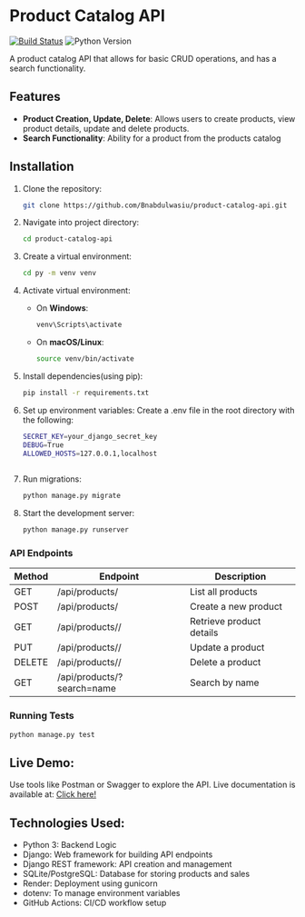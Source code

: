 # Product Catalog API

[![Build Status](https://github.com/Bnabdulwasiu/product-catalog-api/actions/workflows/product_testing.yml/badge.svg)](https://github.com/Bnabdulwasiu/product-catalog-api/actions/workflows/product_testing.yml)
![Python Version](https://img.shields.io/badge/python-3.10-blue)

A product catalog API that allows for basic CRUD operations, and has a search functionality.

## Features

- **Product Creation, Update, Delete**: Allows users to create products, view product details, update and delete products.
- **Search Functionality**: Ability for a product from the products catalog

## Installation

1. Clone the repository:
   ```bash
   git clone https://github.com/Bnabdulwasiu/product-catalog-api.git

2. Navigate into project directory:
   ```bash
   cd product-catalog-api

3. Create a virtual environment:
    ```bash
    cd py -m venv venv

4. Activate virtual environment:

   - On **Windows**:
     ```bash
     venv\Scripts\activate
     ```

   - On **macOS/Linux**:
     ```bash
     source venv/bin/activate
     ```

5. Install dependencies(using pip):
   ```bash
   pip install -r requirements.txt

6. Set up environment variables:
Create a .env file in the root directory with the following:
   ```bash
   SECRET_KEY=your_django_secret_key
   DEBUG=True
   ALLOWED_HOSTS=127.0.0.1,localhost
 
7. Run migrations:
   ```bash
   python manage.py migrate

8. Start the development server:
   ```bash
   python manage.py runserver


### API Endpoints

| Method | Endpoint           | Description               |
|--------|--------------------|---------------------------|
| GET    | /api/products/     | List all products         |
| POST   | /api/products/     | Create a new product      |
| GET    | /api/products/<id>/| Retrieve product details  |
| PUT    | /api/products/<id>/| Update a product          |
| DELETE | /api/products/<id>/| Delete a product          |
| GET    | /api/products/?search=name | Search by name    |

### Running Tests
```bash
python manage.py test
```

## Live Demo:
Use tools like Postman or Swagger to explore the API. Live documentation is available at:
<a href="https://product-catalog-api-ho3a.onrender.com/api/schema/swagger-ui/">Click here!</a>


## Technologies Used:
<ul>
 <li>Python 3: Backend Logic</li>
 <li>Django: Web framework for building API endpoints</li>
<li>Django REST framework: API creation and management</li>
<li>SQLite/PostgreSQL: Database for storing products and sales</li>
<li>Render: Deployment using gunicorn</li>
<li>dotenv: To manage environment variables </li>
<li>GitHub Actions: CI/CD workflow setup</li
</ul>
